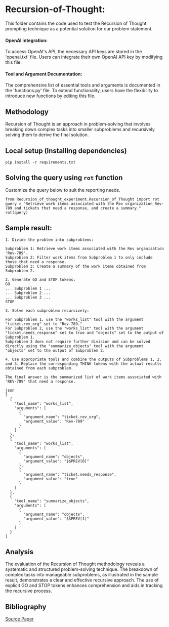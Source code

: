 # Recursion-of-Thought:

This folder contains the code used to test the Recursion of Thought prompting technique as a potential solution for our problem statement.


#### OpenAI integration:

To access OpenAI's API, the necessary API keys are stored in the 'openai.txt' file. Users can integrate their own OpenAI API key by modifying this file.


#### Tool and Argument Documentation:

The comprehensive list of essential tools and arguments is documented in the 'functions.py' file. To extend functionality, users have the flexibility to introduce new functions by editing this file.


## Methodology

Recursion of Thought is an approach in problem-solving that involves breaking down complex tasks into smaller subproblems and recursively solving them to derive the final solution.

## Local setup (Installing dependencies)

 `pip install -r requirements.txt`

## Solving the query using ``` rot ``` function

 Customize the query below to suit the reporting needs.
 ```
from Recursion_of_thought_experiment.Recursion_of_Thought import rot
query = "Retrieve work items associated with the Rev organization Rev-789 and tickets that need a response, and create a summary."
rot(query)
```

## Sample result:
```
1. Divide the problem into subproblems:

Subproblem 1: Retrieve work items associated with the Rev organisation 'Rev-789'.
Subproblem 2: Filter work items from Subproblem 1 to only include those that need a response.
Subproblem 3: Create a summary of the work items obtained from Subproblem 2.

2. Generate GO and STOP tokens:
GO
... Subproblem 1 ...
... Subproblem 2 ...
... Subproblem 3 ...
STOP

3. Solve each subproblem recursively:

For Subproblem 1, use the "works_list" tool with the argument "ticket.rev_org" set to "Rev-789."
For Subproblem 2, use the "works_list" tool with the argument "ticket.needs_response" set to true and "objects" set to the output of Subproblem 1.
Subproblem 3 does not require further division and can be solved directly using the "summarize_objects" tool with the argument "objects" set to the output of Subproblem 2.

4. Use appropriate tools and combine the outputs of Subproblems 1, 2, and 3. Replace the corresponding THINK tokens with the actual results obtained from each subproblem.

The final answer is the summarized list of work items associated with 'REV-789' that need a response.

json
[
  {
    "tool_name": "works_list",
    "arguments": [
      {
        "argument_name": "ticket.rev_org",
        "argument_value": "Rev-789"
      }
    ]
  },
  {
    "tool_name": "works_list",
    "arguments": [
      {
        "argument_name": "objects",
        "argument_value": "$$PREV[0]"
      },
      {
        "argument_name": "ticket.needs_response",
        "argument_value": "true"
      }
    ]
  },
  {
    "tool_name": "summarize_objects",
    "arguments": [
      {
        "argument_name": "objects",
        "argument_value": "$$PREV[1]"
      }
    ]
  }
]
```

## Analysis
The evaluation of the Recursion of Thought methodology reveals a systematic and structured problem-solving technique. The breakdown of complex tasks into manageable subproblems, as illustrated in the sample result, demonstrates a clear and effective recursive approach. The use of explicit GO and STOP tokens enhances comprehension and aids in tracking the recursive process.

## Bibliography
[Source Paper](https://arxiv.org/abs/2306.06891)
